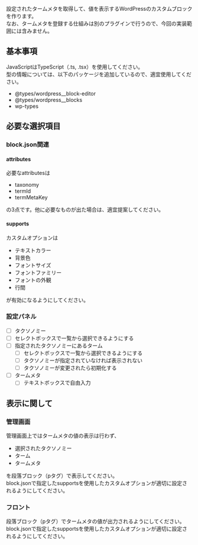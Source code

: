 設定されたタームメタを取得して、値を表示するWordPressのカスタムブロックを作ります。  
なお、タームメタを登録する仕組みは別のプラグインで行うので、今回の実装範囲には含みません。

## 基本事項

JavaScriptはTypeScript（.ts, .tsx）を使用してください。  
型の情報については、以下のパッケージを追加しているので、適宜使用してください。

-   @types/wordpress\_\_block-editor
-   @types/wordpress\_\_blocks
-   wp-types

## 必要な選択項目

### block.json関連

#### attributes

必要なattributesは

-   taxonomy
-   termId
-   termMetaKey

の3点です。他に必要なものが出た場合は、適宜提案してください。

#### supports

カスタムオプションは

-   テキストカラー
-   背景色
-   フォントサイズ
-   フォントファミリー
-   フォントの外観
-   行間

が有効になるようにしてください。

### 設定パネル

-   [ ] タクソノミー
-   [ ] セレクトボックスで一覧から選択できるようにする
-   [ ] 指定されたタクソノミーにあるターム
    -   [ ] セレクトボックスで一覧から選択できるようにする
    -   [ ] タクソノミーが指定されていなければ表示されない
    -   [ ] タクソノミーが変更されたら初期化する
-   [ ] タームメタ
    -   [ ] テキストボックスで自由入力

## 表示に関して

### 管理画面

管理画面上ではタームメタの値の表示は行わず、

-   選択されたタクソノミー
-   ターム
-   タームメタ

を段落ブロック（pタグ）で表示してください。  
block.jsonで指定したsupportsを使用したカスタムオプションが適切に設定されるようにしてください。

### フロント

段落ブロック（pタグ）でタームメタの値が出力されるようにしてください。  
block.jsonで指定したsupportsを使用したカスタムオプションが適切に設定されるようにしてください。
